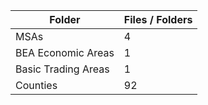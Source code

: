 | Folder              |   Files / Folders |
|---------------------|-------------------|
| MSAs                |                 4 |
| BEA Economic Areas  |                 1 |
| Basic Trading Areas |                 1 |
| Counties            |                92 |